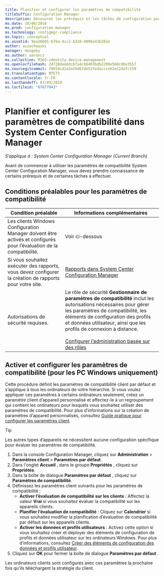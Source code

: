 ```yaml
---
title: Planifier et configurer les paramètres de compatibilité
titleSuffix: Configuration Manager
description: Découvrez les prérequis et les tâches de configuration pour l’utilisation des paramètres de compatibilité dans System Center Configuration Manager.
ms.date: 10/06/2016
ms.prod: configuration-manager
ms.technology: configmgr-compliance
ms.topic: conceptual
ms.assetid: 9ea20b01-676a-4cc2-b328-0098a41b202e
author: aczechowski
manager: dougeby
ms.author: aaroncz
ms.collection: M365-identity-device-management
ms.openlocfilehash: 2d728dae6dc67a4c66403bdb2299e50dcd6e3557
ms.sourcegitcommit: f9654cd1a3af6d67de52fedaccceb2e22dafc159
ms.translationtype: MTE75
ms.contentlocale: fr-FR
ms.lasthandoff: 07/09/2019
ms.locfileid: "67677943"
---
```

# <a name="plan-for-and-configure-compliance-settings-in-system-center-configuration-manager"></a>Planifier et configurer les paramètres de compatibilité dans System Center Configuration Manager

*S’applique à : System Center Configuration Manager (Current Branch)*

Avant de commencer à utiliser les paramètres de compatibilité System Center Configuration Manager, vous devez prendre connaissance de certains prérequis et de certaines tâches à effectuer.  

## <a name="prerequisites-for-compliance-settings"></a>Conditions préalables pour les paramètres de compatibilité  

|Condition préalable|Informations complémentaires|  
|------------------|----------------------|  
|Les clients Windows Configuration Manager doivent être activés et configurés pour l’évaluation de la compatibilité.|Voir ci-dessous|  
|Si vous souhaitez exécuter des rapports, vous devez configurer la création de rapports pour votre site.|[Rapports dans System Center Configuration Manager](../../core/servers/manage/reporting.md)|  
|Autorisations de sécurité requises.|Le rôle de sécurité **Gestionnaire de paramètres de compatibilité** inclut les autorisations nécessaires pour gérer les paramètres de compatibilité, les éléments de configuration des profils et données utilisateur, ainsi que les profils de connexion à distance.<br /><br /> [Configurer l’administration basée sur des rôles](../../core/servers/deploy/configure/configure-role-based-administration.md)|  

##  <a name="enable-and-configure-compliance-settings-for-windows-pcs-only"></a>Activer et configurer les paramètres de compatibilité (pour les PC Windows uniquement)  

Cette procédure définit les paramètres de compatibilité client par défaut et s’applique à tous les ordinateurs de votre hiérarchie. Si vous voulez appliquer ces paramètres à certains ordinateurs seulement, créez un paramètre client d’appareil personnalisé et affectez-le à un regroupement qui contient les ordinateurs pour lesquels vous souhaitez utiliser des paramètres de compatibilité. Pour plus d’informations sur la création de paramètres d’appareil personnalisés, consultez [Guide pratique pour configurer les paramètres client](../../core/clients/deploy/configure-client-settings.md).  

> [!TIP]  
>  Les autres types d’appareils ne nécessitent aucune configuration spécifique pour évaluer les paramètres de compatibilité.  

1.  Dans la console Configuration Manager, cliquez sur **Administration** > **Paramètres client** > **Paramètres par défaut**.  
2.  Dans l'onglet **Accueil** , dans le groupe **Propriétés** , cliquez sur **Propriétés**.  
3.  Dans la boîte de dialogue **Paramètres par défaut** , cliquez sur **Paramètres de compatibilité**.  
4.  Définissez les paramètres client suivants pour les paramètres de compatibilité :
    - **Activer l’évaluation de compatibilité sur les clients** : Affectez la valeur **Vrai** si vous souhaitez évaluer la compatibilité sur les appareils clients.
    - **Planifier l’évaluation de compatibilité** : Cliquez sur **Calendrier** si vous souhaitez modifier la planification d’évaluation de compatibilité par défaut sur les appareils clients.
    - **Activer les données et profils utilisateurs** : Activez cette option si vous souhaitez créer et déployer des éléments de configuration de profils et données utilisateur sur les ordinateurs Windows. Pour plus d’informations, consultez [Créer des éléments de configuration des données et profils utilisateur](/sccm/compliance/deploy-use/create-remote-connection-profiles).
5. Cliquez sur **OK** pour fermer la boîte de dialogue **Paramètres par défaut** .  

Les ordinateurs clients sont configurés avec ces paramètres la prochaine fois qu’ils téléchargent la stratégie du client.  
